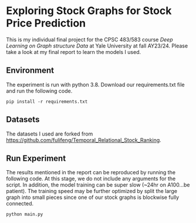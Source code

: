 # Exploring Stock Graphs for Stock Price Prediction

This is my individual final project for the CPSC 483/583 course *Deep Learning on Graph structure Data* at Yale University at fall AY23/24. Please take a look at my final report to learn the models I used.

## Environment
The experiment is run with python 3.8. Download our requirements.txt file and run the following code.
```{bash}
pip install -r requirements.txt
```

## Datasets
The datasets I used are forked from https://github.com/fulifeng/Temporal_Relational_Stock_Ranking. 

## Run Experiment
The results mentioned in the report can be reproduced by running the following code. At this stage, we do not include any arguments for the script. In addition, the model training can be super slow (~24hr on A100...be patient). The training speed may be further optimized by split the large graph into small pieces since one of our stock graphs is blockwise fully connected. 

```{bash}
python main.py
```
